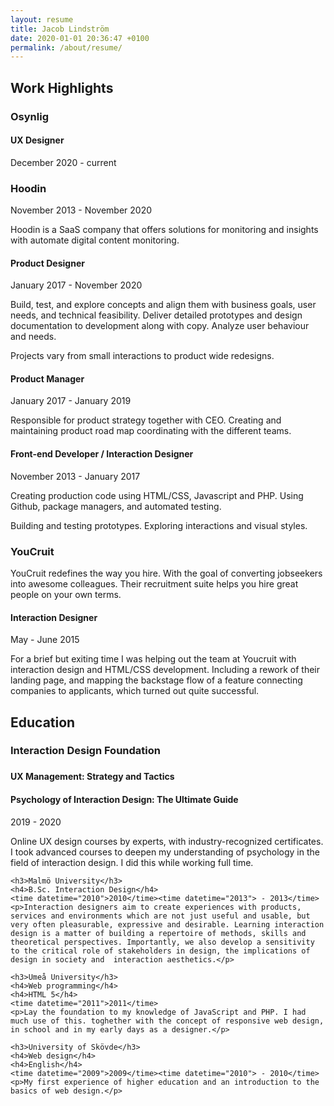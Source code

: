 ```yaml
---
layout: resume
title: Jacob Lindström
date: 2020-01-01 20:36:47 +0100
permalink: /about/resume/
---
```

<section>
    <h2>Work Highlights</h2>
    <h3>Osynlig</h3>
    <h4>UX Designer</h4>
    <time datetime="2020-12">December 2020</time><time datetime="{{ 'now' | date: '%Y-%m-%d %H:%M' }}"> - current</time>
    <h3>Hoodin</h3>
    <time datetime="2013-11">November 2013</time><time datetime="{{ 'now' | date: '%Y-%m-%d %H:%M' }}"> - <time datetime="2020-11">November 2020</time><time datetime="{{ 'now' | date: '%Y-%m-%d %H:%M' }}"</time>
    <p>Hoodin is a SaaS company that offers solutions for monitoring and insights with automate digital content monitoring.</p>
    <h4>Product Designer</h4>
    <time datetime="2017-01">January 2017</time><time datetime="{{ 'now' | date: '%Y-%m-%d %H:%M' }}"> - <time datetime="2020-11">November 2020</time><time datetime="{{ 'now' | date: '%Y-%m-%d %H:%M' }}"</time></time>
    <p>Build, test, and explore concepts and align them with business goals, user needs, and technical feasibility. Deliver detailed prototypes and design documentation to development along with copy. Analyze user behaviour and needs.</p>
    <p>Projects vary from small interactions to product wide redesigns.</p>
    <h4>Product Manager</h4>
    <time datetime="2017-01">January 2017</time><time datetime="2019-01"> - January 2019</time>
    <p>Responsible for product strategy together with CEO. Creating and maintaining product road map coordinating with the different teams.</p>
    <h4>Front-end Developer / Interaction Designer</h4>
    <time datetime="2013-11">November 2013</time><time datetime="2017-01"> - January 2017</time>
    <p>Creating production code using HTML/CSS, Javascript and PHP. Using Github, package managers, and automated testing.</p>
    <p>Building and testing prototypes. Exploring interactions and visual styles.</p>
    <h3>YouCruit</h3>
    <p>YouCruit redefines the way you hire. With the goal of converting jobseekers into awesome colleagues. Their recruitment suite helps you hire great people on your own terms.</p>
    <h4>Interaction Designer</h4>
    <time datetime="2015-05">May</time><time datetime="2015-06"> - June 2015</time>
    <p>For a brief but exiting time I was helping out the team at Youcruit with interaction design and HTML/CSS development. Including a rework of their landing page, and mapping the backstage flow of a feature connecting companies to applicants, which turned out quite successful.</p>
</section>    
<section>
    <h2>Education</h2>
    <h3>Interaction Design Foundation<h3>
    <h4>UX Management: Strategy and Tactics</h4>
    <h4>Psychology of Interaction Design: The Ultimate Guide</h4>
    <time datetime="2019">2019</time><time datetime="2020"> - 2020</time>
    <p>Online UX design courses by experts, with industry-recognized certificates. I took advanced courses to deepen my understanding of psychology in the field of interaction design. I did this while working full time.</p>

    <h3>Malmö University</h3>
    <h4>B.Sc. Interaction Design</h4>
    <time datetime="2010">2010</time><time datetime="2013"> - 2013</time>
    <p>Interaction designers aim to create experiences with products, services and environments which are not just useful and usable, but very often pleasurable, expressive and desirable. Learning interaction design is a matter of building a repertoire of methods, skills and theoretical perspectives. Importantly, we also develop a sensitivity to the critical role of stakeholders in design, the implications of design in society and  interaction aesthetics.</p>

    <h3>Umeå University</h3>
    <h4>Web programming</h4>
    <h4>HTML 5</h4>
    <time datetime="2011">2011</time>
    <p>Lay the foundation to my knowledge of JavaScript and PHP. I had much use of this. toghether with the concept of responsive web design, in school and in my early days as a designer.</p>

    <h3>University of Skövde</h3>
    <h4>Web design</h4>
    <h4>English</h4>
    <time datetime="2009">2009</time><time datetime="2010"> - 2010</time>
    <p>My first experience of higher education and an introduction to the basics of web design.</p>
</section>
